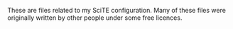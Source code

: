 These are files related to my SciTE configuration.
Many of these files were originally written by other people under some free licences.
